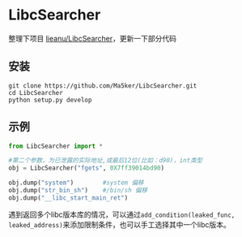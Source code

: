 # LibcSearcher
整理下项目 [lieanu/LibcSearcher](https://github.com/lieanu/LibcSearcher)，更新一下部分代码

## 安装

```shell
git clone https://github.com/Ma5ker/LibcSearcher.git
cd LibcSearcher
python setup.py develop
```

## 示例

```python
from LibcSearcher import *

#第二个参数，为已泄露的实际地址,或最后12位(比如：d90)，int类型
obj = LibcSearcher("fgets", 0X7ff39014bd90)

obj.dump("system")        #system 偏移
obj.dump("str_bin_sh")    #/bin/sh 偏移
obj.dump("__libc_start_main_ret")    
```

遇到返回多个libc版本库的情况，可以通过`add_condition(leaked_func, leaked_address)`来添加限制条件，也可以手工选择其中一个libc版本。
